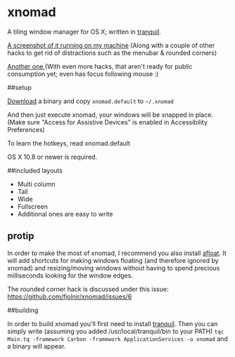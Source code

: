 xnomad
======

A tiling window manager for OS X; written in [tranquil](https://github.com/fjolnir/tranquil).

[A screenshot of it running on my machine](http://d.asgeirsson.is/E9jb) (Along with a couple of other hacks to get rid of distractions such as the menubar & rounded corners)

[Another one ](https://lh.rs/wSYYdAtpt2Xk) (With even more hacks, that aren't ready for public consumption yet; even has focus following mouse :)

##setup

[Download](http://d.asgeirsson.is/sfEI) a binary and copy `xnomad.default` to `~/.xnomad`

And then just execute xnomad, your windows will be snapped in place. (Make sure "Access for Assistive Devices" is enabled in Accessibility Preferences)

To learn the hotkeys, read xnomad.default

OS X 10.8 or newer is required.

##included layouts

 * Multi column
 * Tall
 * Wide
 * Fullscreen
 * Additional ones are easy to write

## protip

In order to make the most of xnomad, I recommend you also install [afloat](http://infinite-labs.net/afloat/). It will add shortcuts for making windows floating (and therefore ignored by xnomad) and resizing/moving windows without having to spend precious milliseconds looking for the window edges.

The rounded corner hack is discussed under this issue: https://github.com/fjolnir/xnomad/issues/6

##building

In order to build xnomad you'll first need to install [tranquil](https://github.com/fjolnir/tranquil). Then you can simply write (assuming you added /usr/local/tranquil/bin to your PATH) `tqc Main.tq -framework Carbon -framework ApplicationServices -o xnomad` and a binary will appear.
